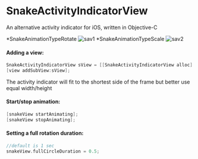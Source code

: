 # SnakeActivityIndicatorView
An alternative activity indicator for iOS, written in Objective-C

*SnakeAnimationTypeRotate 
![sav1](https://cloud.githubusercontent.com/assets/2947953/11813039/0fdb7646-a337-11e5-9d8c-daca4572638a.gif)
*SnakeAnimationTypeScale 
![sav2](https://cloud.githubusercontent.com/assets/2947953/11813041/123fca0e-a337-11e5-80b3-07d13889347d.gif)


#### Adding a view:

```objective-c
SnakeActivityIndicatorView sView = [[SnakeActivityIndicatorView alloc] initWithFrame:CGRectMake(0, 0, 50, 50)];
[view addSubView:sView];
```

The activity indicator will fit to the shortest side of the frame but better use equal width/height

#### Start/stop animation:

```objective-c
[snakeView startAnimating];
[snakeView stopAnimating];
```

#### Setting a full rotation duration:

```objective-c
//default is 1 sec
snakeView.fullCircleDuration = 0.5;
```
